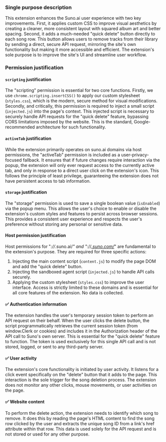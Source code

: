 ### **Single purpose description**

This extension enhances the Suno.ai user experience with two key improvements. First, it applies custom CSS to improve visual aesthetics by creating a cleaner, more consistent layout with squared album art and better spacing. Second, it adds a much-needed "quick delete" button directly to each song row. This button allows users to remove tracks from their library by sending a direct, secure API request, mirroring the site's own functionality but making it more accessible and efficient. The extension's sole purpose is to improve the site's UI and streamline user workflow.

### **Permission justification**

#### **`scripting` justification**

The "scripting" permission is essential for two core functions. Firstly, we use `chrome.scripting.insertCSS()` to apply our custom stylesheet (`styles.css`), which is the modern, secure method for visual modifications. Secondly, and critically, this permission is required to inject a small script (`injected.js`) into the page's context. This injected script is necessary to securely handle API requests for the "quick delete" feature, bypassing CORS limitations imposed by the website. This is the standard, Google-recommended architecture for such functionality.

#### **`activeTab` justification**

While the extension primarily operates on suno.ai domains via host permissions, the "activeTab" permission is included as a user-privacy-focused fallback. It ensures that if future changes require interaction via the popup, the extension will only ever request access to the currently active tab, and only in response to a direct user click on the extension's icon. This follows the principle of least privilege, guaranteeing the extension does not have persistent access to tab information.

#### **`storage` justification**

The "storage" permission is used to save a single boolean value (`isEnabled`) via the popup menu. This allows the user's choice to enable or disable the extension's custom styles and features to persist across browser sessions. This provides a consistent user experience and respects the user's preference without storing any personal or sensitive data.

#### **Host permission justification**

Host permissions for "*://*.suno.ai/*" and "*://*[.suno.com/](https://www.google.com/search?q=https://.suno.com/)*" are fundamental to the extension's purpose. They are required for three specific actions:

1.  Injecting the main content script (`content.js`) to modify the page DOM and add the "quick delete" button.
2.  Injecting the sandboxed agent script (`injected.js`) to handle API calls securely.
3.  Applying the custom stylesheet (`styles.css`) to improve the user interface.
    Access is strictly limited to these domains and is essential for all core features of the extension. No data is collected.

#### **✅ Authentication information**

The extension handles the user's temporary session token to perform an API request on their behalf. When the user clicks the delete button, the script programmatically retrieves the current session token (from window.Clerk or cookies) and includes it in the Authorization header of the API call to Suno's own server. This is essential for the "quick delete" feature to function. The token is used exclusively for this single API call and is not stored, logged, or sent to any third-party server.

#### **✅ User activity**

The extension's core functionality is initiated by user activity. It listens for a click event specifically on the "delete" button that it adds to the page. This interaction is the sole trigger for the song deletion process. The extension does not monitor any other clicks, mouse movements, or user activities on the page.

#### **✅ Website content**

To perform the delete action, the extension needs to identify which song to remove. It does this by reading the page's HTML content to find the song row clicked by the user and extracts the unique song ID from a link's href attribute within that row. This data is used solely for the API request and is not stored or used for any other purpose.